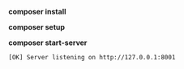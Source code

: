 **composer install**

**composer setup**

**composer start-server**

`[OK] Server listening on http://127.0.0.1:8001`